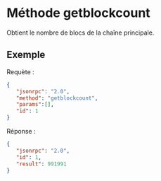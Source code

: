 # Méthode getblockcount

Obtient le nombre de blocs de la chaîne principale.

## Exemple

Requète :

```json
{
   "jsonrpc": "2.0",
   "method": "getblockcount",
   "params":[],
   "id": 1
}
```

Réponse :

```json
{
   "jsonrpc": "2.0",
   "id": 1,
   "result": 991991
}
```